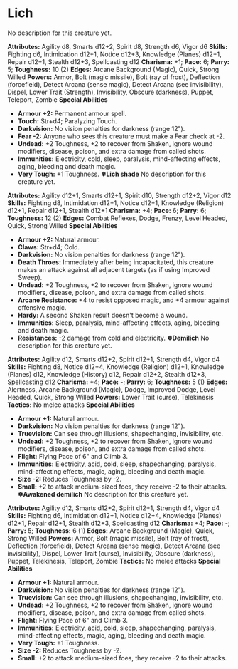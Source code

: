 # Lich

No description for this creature yet.

**Attributes:** Agility d8, Smarts d12+2, Spirit d8, Strength d6, Vigor
d6
**Skills:** Fighting d6, Intimidation d12+1, Notice d12+3, Knowledge
(Planes) d12+1, Repair d12+1, Stealth d12+3, Spellcasting d12
**Charisma:** +1; **Pace:** 6; **Parry:** 5; **Toughness:** 10 (2)
**Edges:** Arcane Background (Magic), Quick, Strong Willed
**Powers:** Armor, Bolt (magic missile), Bolt (ray of frost), Deflection
(forcefield), Detect Arcana (sense magic), Detect Arcana (see
invisibility), Dispel, Lower Trait (Strength), Invisibility, Obscure
(darkness), Puppet, Teleport, Zombie
**Special Abilities**

- **Armour +2:** Permanent armour spell.
- **Touch:** Str+d4; Paralyzing Touch.
- **Darkvision:** No vision penalties for darkness (range 12").
- **Fear -2:** Anyone who sees this creature must make a Fear check at
-2.
- **Undead:** +2 Toughness, +2 to recover from Shaken, ignore wound
modifiers, disease, poison, and extra damage from called shots.
- **Immunities:** Electricity, cold, sleep, paralysis, mind-affecting
effects, aging, bleeding and death magic.
- **Very Tough:** +1 Toughness.
**❄Lich shade**
No description for this creature yet.

**Attributes:** Agility d12+1, Smarts d12+1, Spirit d10, Strength d12+2,
Vigor d12
**Skills:** Fighting d8, Intimidation d12+1, Notice d12+1, Knowledge
(Religion) d12+1, Repair d12+1, Stealth d12+1
**Charisma:** +4; **Pace:** 6; **Parry:** 6; **Toughness:** 12 (2)
**Edges:** Combat Reflexes, Dodge, Frenzy, Level Headed, Quick, Strong
Willed
**Special Abilities**

- **Armour +2:** Natural armour.
- **Claws:** Str+d4; Cold.
- **Darkvision:** No vision penalties for darkness (range 12").
- **Death Throes:** Immediately after being incapacitated, this creature
makes an attack against all adjacent targets (as if using Improved
Sweep).
- **Undead:** +2 Toughness, +2 to recover from Shaken, ignore wound
modifiers, disease, poison, and extra damage from called shots.
- **Arcane Resistance:** +4 to resist opposed magic, and +4 armour
against offensive magic.
- **Hardy:** A second Shaken result doesn't become a wound.
- **Immunities:** Sleep, paralysis, mind-affecting effects, aging,
bleeding and death magic.
- **Resistances:** -2 damage from cold and electricity.
**❄Demilich**
No description for this creature yet.

**Attributes:** Agility d12, Smarts d12+2, Spirit d12+1, Strength d4,
Vigor d4
**Skills:** Fighting d8, Notice d12+4, Knowledge (Religion) d12+1,
Knowledge (Planes) d12, Knowledge (History) d12, Repair d12+2, Stealth
d12+3, Spellcasting d12
**Charisma:** +4; **Pace:** -; **Parry:** 6; **Toughness:** 5 (1)
**Edges:** Alertness, Arcane Background (Magic), Dodge, Improved Dodge,
Level Headed, Quick, Strong Willed
**Powers:** Lower Trait (curse), Telekinesis
**Tactics:** No melee attacks
**Special Abilities**

- **Armour +1:** Natural armour.
- **Darkvision:** No vision penalties for darkness (range 12").
- **Truevision:** Can see through illusions, shapechanging,
invisibility, etc.
- **Undead:** +2 Toughness, +2 to recover from Shaken, ignore wound
modifiers, disease, poison, and extra damage from called shots.
- **Flight:** Flying Pace of 6" and Climb 3.
- **Immunities:** Electricity, acid, cold, sleep, shapechanging,
paralysis, mind-affecting effects, magic, aging, bleeding and death
magic.
- **Size -2:** Reduces Toughness by -2.
- **Small:** +2 to attack medium-sized foes, they receive -2 to their
attacks.
**❄Awakened demilich**
No description for this creature yet.

**Attributes:** Agility d12, Smarts d12+2, Spirit d12+1, Strength d4,
Vigor d4
**Skills:** Fighting d6, Intimidation d12+1, Notice d12+4, Knowledge
(Planes) d12+1, Repair d12+1, Stealth d12+3, Spellcasting d12
**Charisma:** +4; **Pace:** -; **Parry:** 5; **Toughness:** 6 (1)
**Edges:** Arcane Background (Magic), Quick, Strong Willed
**Powers:** Armor, Bolt (magic missile), Bolt (ray of frost), Deflection
(forcefield), Detect Arcana (sense magic), Detect Arcana (see
invisibility), Dispel, Lower Trait (curse), Invisibility, Obscure
(darkness), Puppet, Telekinesis, Teleport, Zombie
**Tactics:** No melee attacks
**Special Abilities**

- **Armour +1:** Natural armour.
- **Darkvision:** No vision penalties for darkness (range 12").
- **Truevision:** Can see through illusions, shapechanging,
invisibility, etc.
- **Undead:** +2 Toughness, +2 to recover from Shaken, ignore wound
modifiers, disease, poison, and extra damage from called shots.
- **Flight:** Flying Pace of 6" and Climb 3.
- **Immunities:** Electricity, acid, cold, sleep, shapechanging,
paralysis, mind-affecting effects, magic, aging, bleeding and death
magic.
- **Very Tough:** +1 Toughness.
- **Size -2:** Reduces Toughness by -2.
- **Small:** +2 to attack medium-sized foes, they receive -2 to their
attacks.
